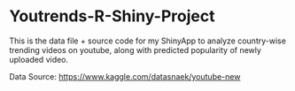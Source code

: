 # Youtrends-R-Shiny-Project

This is the data file + source code for my ShinyApp to analyze country-wise trending videos on youtube, along with predicted popularity of newly uploaded video.

Data Source: https://www.kaggle.com/datasnaek/youtube-new
